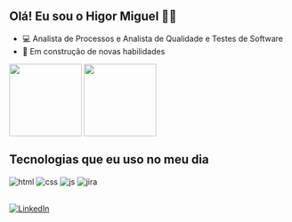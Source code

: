 ## Olá! Eu sou o Higor Miguel ✌🏻

- 💻 Analista de Processos e Analista de Qualidade e Testes de Software
- 📝 Em construção de novas habilidades

<div>
  <img align="center" height=130 src="https://github-readme-stats.vercel.app/api?username=chevicovich&show_icons=true&theme=tokyonight"/>
  <img align="center" height=130 src="https://github-readme-stats.vercel.app/api/top-langs?username=chevicovich&hide_progress=true&theme=tokyonight"/>
  
</div>

## Tecnologias que eu uso no meu dia 
<div>
  <img align="center" alt="html" src="https://img.shields.io/badge/HTML5-E34F26?style=for-the-badge&logo=html5&logoColor=white" />
  <img align="center" alt="css" src="https://img.shields.io/badge/CSS-239120?&style=for-the-badge&logo=css3&logoColor=white" />
  <img align="center" alt="js" src="https://img.shields.io/badge/JavaScript-323330?style=for-the-badge&logo=javascript&logoColor=F7DF1E" />
  <img align="center" alt="jira" src="https://img.shields.io/badge/Jira-0052CC?style=for-the-badge&logo=Jira&logoColor=white" />
                 
</div><br/>

[![LinkedIn](https://img.shields.io/badge/LinkedIn-0077B5?style=for-the-badge&logo=linkedin&logoColor=white)](https://www.linkedin.com/in/higor-miguel-327061123/)

